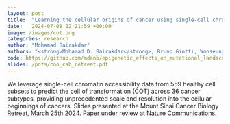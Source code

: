 ```yaml
---
layout: post
title:  "Learning the cellular origins of cancer using single-cell chromatin landscapes"
date:   2024-07-08 22:21:59 +00:00
image: /images/cot.png
categories: research
author: "Mohamad Bairakdar"
authors: "<strong>Mohamad D. Bairakdar</strong>, Bruno Giotti, Wooseung Lee, Paula Stancl, Elvin Wagenblast, Dolores Hambardzumyan, Paz Polak, Rosa Karlic, Alexander M. Tsankov"
code: https://github.com/mdanb/epigenetic_effects_on_mutational_landscape
slides: /pdfs/coo_cab_retreat.pdf
---
```

We leverage single-cell chromatin accessibility data from 559 healthy cell subsets to predict the cell of transformation (COT) across 36 cancer subtypes, providing unprecedented scale and resolution into the cellular beginnings of cancers. Slides presented at the Mount Sinai Cancer Biology Retreat, March 25th 2024. Paper under review at Nature Communications. 
